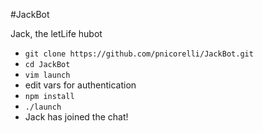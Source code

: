 #JackBot

Jack, the letLife hubot

- `git clone https://github.com/pnicorelli/JackBot.git`
- `cd JackBot`
- `vim launch`
- edit vars for authentication
- `npm install`
- `./launch`
- Jack has joined the chat!

